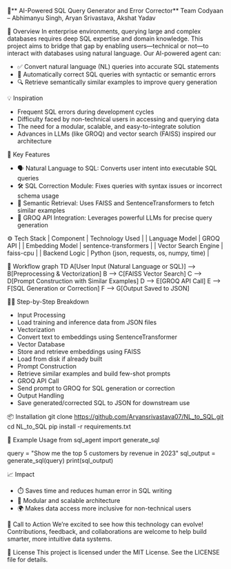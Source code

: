 🧠** AI-Powered SQL Query Generator and Error Corrector**
Team Codyaan – Abhimanyu Singh, Aryan Srivastava, Akshat Yadav

🚀 Overview
In enterprise environments, querying large and complex databases requires deep SQL expertise and domain knowledge. This project aims to bridge that gap by enabling users—technical or not—to interact with databases using natural language. Our AI-powered agent can:
- ✅ Convert natural language (NL) queries into accurate SQL statements
- 🔧 Automatically correct SQL queries with syntactic or semantic errors
- 🔍 Retrieve semantically similar examples to improve query generation

💡 Inspiration
- Frequent SQL errors during development cycles
- Difficulty faced by non-technical users in accessing and querying data
- The need for a modular, scalable, and easy-to-integrate solution
- Advances in LLMs (like GROQ) and vector search (FAISS) inspired our architecture

🧩 Key Features
- 🗣️ Natural Language to SQL: Converts user intent into executable SQL queries
- 🛠️ SQL Correction Module: Fixes queries with syntax issues or incorrect schema usage
- 🧠 Semantic Retrieval: Uses FAISS and SentenceTransformers to fetch similar examples
- 🔗 GROQ API Integration: Leverages powerful LLMs for precise query generation

⚙️ Tech Stack
| Component | Technology Used | 
| Language Model | GROQ API | 
| Embedding Model | sentence-transformers | 
| Vector Search Engine | faiss-cpu | 
| Backend Logic | Python (json, requests, os, numpy, time) | 



🔄 Workflow
graph TD
    A[User Input (Natural Language or SQL)] --> B[Preprocessing & Vectorization]
    B --> C[FAISS Vector Search]
    C --> D[Prompt Construction with Similar Examples]
    D --> E[GROQ API Call]
    E --> F[SQL Generation or Correction]
    F --> G[Output Saved to JSON]


Step-by-Step Breakdown
- Input Processing
- Load training and inference data from JSON files
- Vectorization
- Convert text to embeddings using SentenceTransformer
- Vector Database
- Store and retrieve embeddings using FAISS
- Load from disk if already built
- Prompt Construction
- Retrieve similar examples and build few-shot prompts
- GROQ API Call
- Send prompt to GROQ for SQL generation or correction
- Output Handling
- Save generated/corrected SQL to JSON for downstream use

📦 Installation
git clone https://github.com/Aryansrivastava07/NL_to_SQL.git
cd NL_to_SQL
pip install -r requirements.txt



🧪 Example Usage
from sql_agent import generate_sql

query = "Show me the top 5 customers by revenue in 2023"
sql_output = generate_sql(query)
print(sql_output)



📈 Impact
- ⏱️ Saves time and reduces human error in SQL writing
- 🧩 Modular and scalable architecture
- 🌍 Makes data access more inclusive for non-technical users

📣 Call to Action
We’re excited to see how this technology can evolve! Contributions, feedback, and collaborations are welcome to help build smarter, more intuitive data systems.

📜 License
This project is licensed under the MIT License. See the LICENSE file for details.

